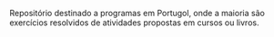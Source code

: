 Repositório destinado a programas em Portugol, onde a maioria são exercícios resolvidos de atividades propostas em cursos ou livros.
